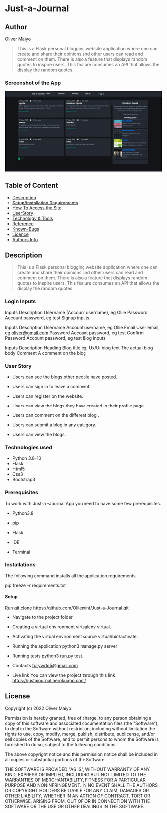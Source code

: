 # Just-a-Journal

## Author
Oliver Maiyo

> This is a Flask personal blogging website  application where one can create and share their opinions and other users can read and comment on them. There is also a feature that displays random quotes to inspire users, This feature consumes  an API that allows the  display the random quotes.


### Screenshot of the App
<img src="https://raw.githubusercontent.com/Olliemint/Just-a-Journal/main/app/static/assets/blog_home.png">


## Table of Content

+ [Description](#description)
+ [Setup/Installation Requirements](setup&installationrequirements)
+ [How To Access the Site](#howtoaccessthesite)
+ [UserStory](#userstory)
+ [Technology & Tools](#technology&tools)
+ [Reference](#reference)
+ [Known-Bugs](#knownbugs)
+ [Licence](#licence)
+ [Authors Info](#authors-info)

## Description
> This is a Flask personal blogging website  application where one can create and share their opinions and other users can read and comment on them. There is also a feature that displays random quotes to inspire users, This feature consumes  an API that allows the  display the random quotes.



### Login Inputs

Inputs	Description
Username	(Account username), eg Ollie
Password	Account password, eg test
Signup inputs

Inputs	Description
Username	Account username, eg Ollie
Email	User email, eg oliver@gmail.com
Password	Account password, eg test
Confirm Password	Account password, eg test
Blog inputs

Inputs	Description
Heading	Blog title eg; Ux/Ui
blog text	The actual  blog body
Comment	A comment on the blog

### User Story
* Users can see the blogs other people have posted.

* Users can sign in to leave a comment.

* Users can register on the website.

* Users can view the blogs they have created in their profile page..

* Users can comment on the different blog .

* Users can submit a blog in any category.

* Users can view the blogs.

### Technologies used
* Python 3.8-10
* Flask
* Html5
* Css3
* Bootstrap3

### Prerequisites
To work with Just-a -Journal App you need to have some few prerequisites.

* Python3.8

* pip

* Flask

* IDE

* Terminal

### Installations
The following command installs all the application requirements

pip freeze -r requirements.txt

#### Setup
Run git clone https://github.com/Olliemint/Just-a-Journal.git 


* Navigate to the project folder

* Creating a virtual environment
virtualenv virtual.

* Activating the virtual environment
source virtual/bin/activate.

* Running the application
python3 manage.py server

* Running tests
python3 run.py test.

* Contacts
furywrld5@gmail.com

* Live link
You can view the project through this link https://justajournal.herokuapp.com/ 

## License
Copyright (c) 2022 Oliver Maiyo

Permission is hereby granted, free of charge, to any person obtaining a copy
of this software and associated documentation files (the "Software"), to deal
in the Software without restriction, including without limitation the rights
to use, copy, modify, merge, publish, distribute, sublicense, and/or sell
copies of the Software, and to permit persons to whom the Software is
furnished to do so, subject to the following conditions:

The above copyright notice and this permission notice shall be included in all
copies or substantial portions of the Software.

THE SOFTWARE IS PROVIDED "AS IS", WITHOUT WARRANTY OF ANY KIND, EXPRESS OR
IMPLIED, INCLUDING BUT NOT LIMITED TO THE WARRANTIES OF MERCHANTABILITY,
FITNESS FOR A PARTICULAR PURPOSE AND NONINFRINGEMENT. IN NO EVENT SHALL THE
AUTHORS OR COPYRIGHT HOLDERS BE LIABLE FOR ANY CLAIM, DAMAGES OR OTHER
LIABILITY, WHETHER IN AN ACTION OF CONTRACT, TORT OR OTHERWISE, ARISING FROM,
OUT OF OR IN CONNECTION WITH THE SOFTWARE OR THE USE OR OTHER DEALINGS IN THE
SOFTWARE.

